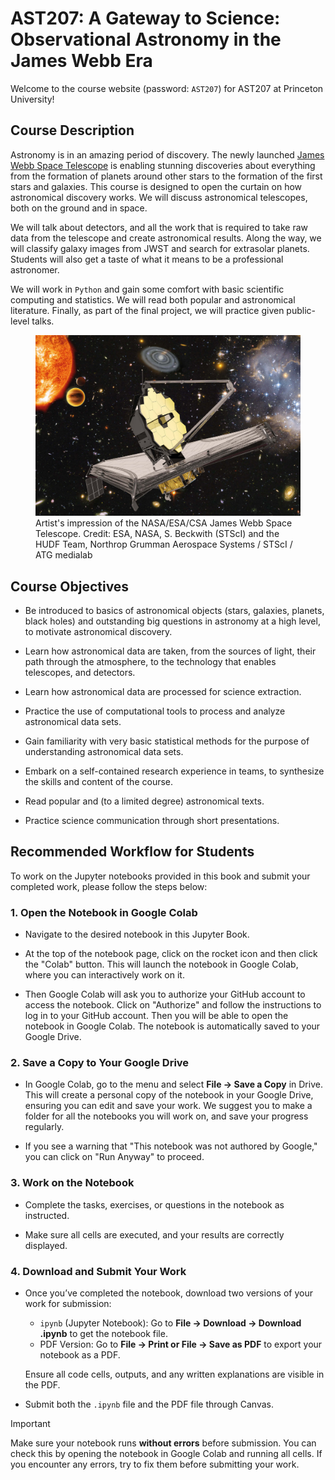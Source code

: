 # AST207: A Gateway to Science: Observational Astronomy in the James Webb Era

Welcome to the course website (password: `AST207`) for AST207 at Princeton University! 

## Course Description

Astronomy is in an amazing period of discovery. The newly launched [James Webb Space Telescope](https://science.nasa.gov/mission/webb/) is enabling stunning discoveries about everything from the formation of planets around other stars to the formation of the first stars and galaxies. This course is designed to open the curtain on how astronomical discovery works. We will discuss astronomical telescopes, both on the ground and in space. 

We will talk about detectors, and all the work that is required to take raw data from the telescope and create astronomical results. Along the way, we will classify galaxy images from JWST and search for extrasolar planets. Students will also get a taste of what it means to be a professional astronomer.

We will work in `Python` and gain some comfort with basic scientific computing and statistics. We will read both popular and astronomical literature. Finally, as part of the final project, we will practice given public-level talks.

<figure>
  <img src="../_static/lecture_specific/jwst_artist.jpg" alt="Alt text" width="600">
  <figcaption>Artist's impression of the NASA/ESA/CSA James Webb Space Telescope. Credit: ESA, NASA, S. Beckwith (STScI) and the HUDF Team, Northrop Grumman Aerospace Systems / STScI / ATG medialab</figcaption>
</figure>


## Course Objectives

- Be introduced to basics of astronomical objects (stars, galaxies, planets, black holes) and outstanding big questions in astronomy at a high level, to motivate astronomical discovery.

- Learn how astronomical data are taken, from the sources of light, their path through the atmosphere, to the technology that enables telescopes, and detectors.

- Learn how astronomical data are processed for science extraction.

- Practice the use of computational tools to process and analyze astronomical data sets.

- Gain familiarity with very basic statistical methods for the purpose of understanding astronomical data sets.

- Embark on a self-contained research experience in teams, to synthesize the skills and content of the course.

- Read popular and (to a limited degree) astronomical texts.

- Practice science communication through short presentations.



## Recommended Workflow for Students
To work on the Jupyter notebooks provided in this book and submit your completed work, please follow the steps below:

### 1. Open the Notebook in Google Colab
- Navigate to the desired notebook in this Jupyter Book.

- At the top of the notebook page, click on the rocket icon and then click the "Colab" button. This will launch the notebook in Google Colab, where you can interactively work on it. 

- Then Google Colab will ask you to authorize your GitHub account to access the notebook. Click on "Authorize" and follow the instructions to log in to your GitHub account. Then you will be able to open the notebook in Google Colab. The notebook is automatically saved to your Google Drive.

### 2. Save a Copy to Your Google Drive
- In Google Colab, go to the menu and select **File → Save a Copy** in Drive. This will create a personal copy of the notebook in your Google Drive, ensuring you can edit and save your work. We suggest you to make a folder for all the notebooks you will work on, and save your progress regularly.

- If you see a warning that "This notebook was not authored by Google," you can click on "Run Anyway" to proceed.

### 3. Work on the Notebook
- Complete the tasks, exercises, or questions in the notebook as instructed.

- Make sure all cells are executed, and your results are correctly displayed.

### 4. Download and Submit Your Work

- Once you’ve completed the notebook, download two versions of your work for submission:
    - `ipynb` (Jupyter Notebook): Go to **File → Download → Download .ipynb** to get the notebook file.
    - PDF Version: Go to **File → Print or File → Save as PDF** to export your notebook as a PDF.

    Ensure all code cells, outputs, and any written explanations are visible in the PDF.

- Submit both the `.ipynb` file and the PDF file through Canvas.

> [!IMPORTANT]  
> Make sure your notebook runs **without errors** before submission. You can check this by opening the notebook in Google Colab and running all cells. If you encounter any errors, try to fix them before submitting your work.


<!-- 
We propose development funds for a new course on Observational Astronomy, designed both for majors and non-majors interested in understanding Astronomical telescopes and data. A draft syllabus is attached at the end of this proposal for context. We currently run a Junior Methods course (Astro 303) that tried to cover observing, statistics, and computational methods. As a result, students are not able to dive into the details of telescopes at different wavelengths, data gathering, or data reduction. We thus intend to create an Observational Methods course that covers observations fully, and then keep statistical and computational methods in Astronomy 303. At the same time, we feel that a course on observing will have wide appeal to students outside of the major, and would be a wonderful venue for learning the basics of scientific computing (python) as well as some associated soft skills, like reading scientific papers. 
```{note}
We will design to course with no Calculus pre-requisite, to be inclusive of students that are less comfortable applying math in scientific settings. We envision that this will be a 200-level course that also counts towards the AST major, and that it would carry the SEN designation for non-science majors.
```
The course will follow the life of a photon from astronomical sources to telescope detectors. In terms of science material, we will cover the physical mechanisms that lead to light at different wavelengths, time and astronomical coordinate systems, the impact of atmosphere, and technical details about telescopes and detectors at different wavelengths. We will cover basic statistics in order to understand data reduction. In parallel, we will cover the basic of python, including input/output, visualization, github, etc. We will work with notebooks that can be easily shared. In terms of assessment, throughout the semester we will work with data at different wavelengths, and then the class will design and execute an observational program, including reducing the data and making measurements. As a final writing project, the students will design an observing program for the James Webb Space Telescope, and we will arrange a mock Telescope Allocation Committee in which they read and rank each others proposals (I have done this part successfully in Astro 303).  -->



